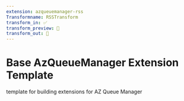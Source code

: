 ```yaml
---
extension: azqueuemanager-rss
Transformname: RSSTransform
transform_in: ✅
transform_preview: 🚫
transform_out: 🚫
---
```



# Base AzQueueManager  Extension Template
template for building extensions for AZ Queue Manager

